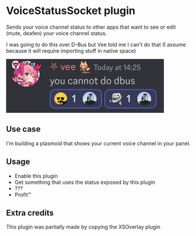 # VoiceStatusSocket plugin

Sends your voice channel status to other apps that want to see or edit (mute, deafen) your voice channel status.

I was going to do this over D-Bus but Vee told me I can't do that (I assume because it will require importing stuff in native space)

![vee saying "you cannot do dbus" with Husk and shiddohwell reactions](./you-cannot-do-dbus.png)

## Use case

I'm building a plasmoid that shows your current voice channel in your panel.

## Usage
- Enable this plugin
- Get something that uses the status exposed by this plugin
- ???
- Profit™️

## Extra credits

This plugin was partially made by copying the XSOverlay plugin
